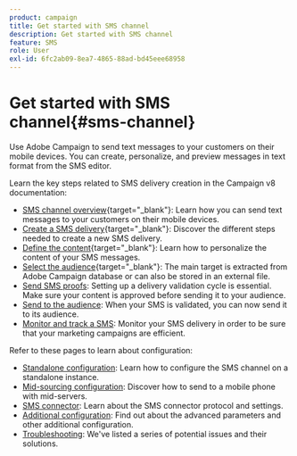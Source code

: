 ```yaml
---
product: campaign
title: Get started with SMS channel
description: Get started with SMS channel
feature: SMS
role: User
exl-id: 6fc2ab09-8ea7-4865-88ad-bd45eee68958
---
```

# Get started with SMS channel{#sms-channel}

Use Adobe Campaign to send text messages to your customers on their mobile devices. You can create, personalize, and preview messages in text format from the SMS editor.

Learn the key steps related to SMS delivery creation in the Campaign v8 documentation:

* [SMS channel overview](https://experienceleague.adobe.com/docs/campaign/campaign-v8/send/sms/sms.html){target="_blank"}: Learn how you can send text messages to your customers on their mobile devices. 
* [Create a SMS delivery](https://experienceleague.adobe.com/docs/campaign/campaign-v8/send/sms/create-sms/create-sms.html){target="_blank"}: Discover the different steps needed to create a new SMS delivery.
* [Define the content](https://experienceleague.adobe.com/docs/campaign/campaign-v8/send/sms/create-sms/sms-content.html){target="_blank"}: Learn how to personalize the content of your SMS messages.
* [Select the audience](https://experienceleague.adobe.com/docs/campaign/campaign-v8/send/sms/create-sms/sms-audience.html){target="_blank"}: The main target is extracted from Adobe Campaign database or can also be stored in an external file.  
* [Send SMS proofs](https://experienceleague.adobe.com/docs/campaign/campaign-v8/send/sms/validate-sms/sms-proofs.html): Setting up a delivery validation cycle is essential. Make sure your content is approved before sending it to your audience.
* [Send to the audience](https://experienceleague.adobe.com/docs/campaign/campaign-v8/send/sms/validate-sms/sms-send.html): When your SMS is validated, you can now send it to its audience.
* [Monitor and track a SMS](https://experienceleague.adobe.com/docs/campaign/campaign-v8/send/sms/sms-monitor.html): Monitor your SMS delivery in order to be sure that your marketing campaigns are efficient.

Refer to these pages to learn about configuration:

* [Standalone configuration](sms-set-up.md): Learn how to configure the SMS channel on a standalone instance.
* [Mid-sourcing configuration](sms-set-up-mid.md): Discover how to send to a mobile phone with mid-servers.
* [SMS connector](sms-protocol.md): Learn about the SMS connector protocol and settings.
* [Additional configuration](sms-send.md): Find out about the advanced parameters and other additional configuration.
* [Troubleshooting](troubleshooting-sms.md): We've listed a series of potential issues and their solutions.

<!--
Use Adobe Campaign to send personalized SMS messages.

Before starting sending SMS:

* Make sure recipient profiles contain at least a mobile phone in their profile.
* Learn more about the Adobe Campaign [Delivery best practices](delivery-best-practices.md).

The key steps to send a SMS are as follows:

* [Configure the SMS channel](sms-set-up.md)
* [Create a SMS delivery](sms-create.md)
* [Define the audience](sms-create.md#selecting-the-target-population)
* [Define the SMS content](sms-create.md#defining-the-sms-content)
* [Send, monitor and track SMS](sms-send.md)
* [Troubleshoot](troubleshooting-sms.md)

In addition, you need to be familiar with SMS protocol and settings. Walk through the connection set up between Adobe Campaign and a SMPP provider in [this document](sms-protocol.md)

For global information on how to create a delivery, refer to [this section](steps-about-delivery-creation-steps.md).

>[!NOTE]
>
>Adobe Campaign also lets you submit notifications on mobile terminals, via its **Adobe Campaign Mobile App Channel (NMAC)** option. 
> 
>For more on this, refer to the [Get started with mobile app channel](about-mobile-app-channel.md) section.
-->